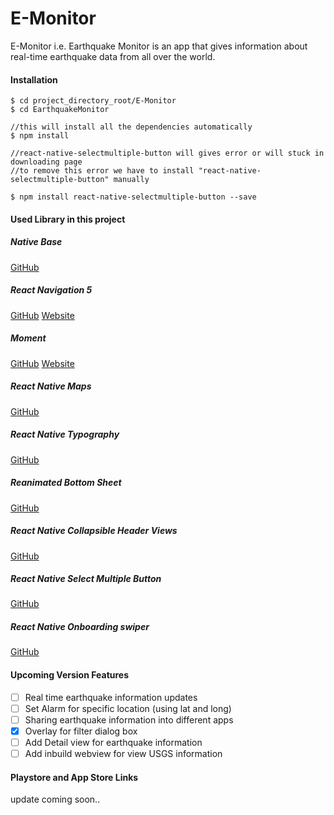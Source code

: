 # E-Monitor
E-Monitor i.e. Earthquake Monitor is an app that gives information about real-time earthquake data from all over the world.

#### Installation
```
$ cd project_directory_root/E-Monitor
$ cd EarthquakeMonitor

//this will install all the dependencies automatically
$ npm install

//react-native-selectmultiple-button will gives error or will stuck in downloading page
//to remove this error we have to install "react-native-selectmultiple-button" manually

$ npm install react-native-selectmultiple-button --save
```

#### Used Library in this project

##### Native Base
[GitHub](https://github.com/GeekyAnts/NativeBase)

##### React Navigation 5
[GitHub](https://github.com/react-navigation)
[Website](https://reactnavigation.org/)

##### Moment
[GitHub](https://github.com/moment/moment)
[Website](https://momentjs.com/)

##### React Native Maps
[GitHub](https://github.com/react-native-community/react-native-maps)

##### React Native Typography
[GitHub](https://github.com/hectahertz/react-native-typography)

##### Reanimated Bottom Sheet
[GitHub](https://github.com/osdnk/react-native-reanimated-bottom-sheet)

##### React Native Collapsible Header Views
[GitHub](https://github.com/iyegoroff/react-native-collapsible-header-views)

##### React Native Select Multiple Button
[GitHub](https://github.com/danceyoung/react-native-selectmultiple-button)

##### React Native Onboarding swiper
[GitHub](https://github.com/jfilter/react-native-onboarding-swiper)

#### Upcoming Version Features
- [ ] Real time earthquake information updates
- [ ] Set Alarm for specific location (using lat and long)
- [ ] Sharing earthquake information into different apps
- [x] Overlay for filter dialog box
- [ ] Add Detail view for earthquake information
- [ ] Add inbuild webview for view USGS information

#### Playstore and App Store Links

update coming soon..